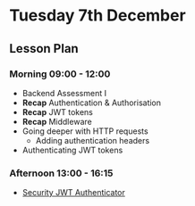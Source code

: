 # Tuesday 7th December

## Lesson Plan

### Morning 09:00 - 12:00

+ Backend Assessment I
+ **Recap** Authentication & Authorisation
+ **Recap** JWT tokens
+ **Recap** Middleware
+ Going deeper with HTTP requests
  + Adding authentication headers
+ Authenticating JWT tokens

### Afternoon 13:00 - 16:15

+ [Security JWT Authenticator](https://github.com/GillesDCI/jwt-assignment)
